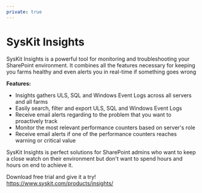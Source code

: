 ```yaml
---
private: true
---
```

# SysKit Insights

SysKit Insights is a powerful tool for monitoring and troubleshooting your SharePoint environment. It combines all the features necessary for keeping you farms healthy and even alerts you in real-time if something goes wrong

**Features:**

* Insights gathers ULS, SQL and Windows Event Logs across all servers and all farms
* Easily search, filter and export ULS, SQL and Windows Event Logs
* Receive email alerts regarding to the problem that you want to proactively track
* Monitor the most relevant performance counters based on server's role
* Receive email alerts if one of the performance counters reaches warning or critical value

SysKit Insights is perfect solutions for SharePoint admins who want to keep a close watch on their environment but don't want to spend hours and hours on end to achieve it.

Download free trial and give it a try! https://www.syskit.com/products/insights/
